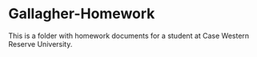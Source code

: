 # Gallagher-Homework
This is a folder with homework documents for a student at Case Western Reserve University. 
